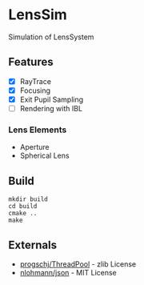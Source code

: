 # LensSim

Simulation of LensSystem

## Features

- [x] RayTrace
- [x] Focusing
- [x] Exit Pupil Sampling
- [ ] Rendering with IBL

### Lens Elements

* Aperture
* Spherical Lens

## Build

```
mkdir build
cd build
cmake ..
make
```

## Externals

* [progschj/ThreadPool](https://github.com/progschj/ThreadPool) - zlib License
* [nlohmann/json](https://github.com/nlohmann/json) - MIT License
